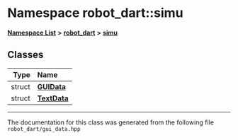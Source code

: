 

# Namespace robot\_dart::simu



[**Namespace List**](namespaces.md) **>** [**robot\_dart**](namespacerobot__dart.md) **>** [**simu**](namespacerobot__dart_1_1simu.md)




















## Classes

| Type | Name |
| ---: | :--- |
| struct | [**GUIData**](structrobot__dart_1_1simu_1_1GUIData.md) <br> |
| struct | [**TextData**](structrobot__dart_1_1simu_1_1TextData.md) <br> |



















































------------------------------
The documentation for this class was generated from the following file `robot_dart/gui_data.hpp`

